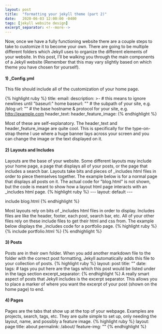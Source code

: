```yaml
---
layout: post
title:  "formatting your jekyll theme (part 2)"
date:   2020-06-03 12:00:00 -0400
tags: [jekyll website design]
excerpt_separator: <!--more-->
---
```


Now, once we have a fully functioning website there are a couple steps to take to customize it to become your own. There are going to be multiple different folders which Jekyll uses to organize the different elements of your website. <!--more--> 
In this post, I'll be walking you through the main components of a Jekyll website (Remember that this may vary slightly based on which theme you have chosen for yourself).

<h4>1) _Config.yml </h4>
This file should include all of the customization of your home page.

{% highlight ruby %}
title:
email: 
description: >- # this means to ignore newlines until "baseurl:"
  home
baseurl: "" # the subpath of your site, e.g. /blog
url: "" # the base hostname & protocol for your site, e.g. http://example.com
header_text:
header_feature_image: 
{% endhighlight %}

Most of these are self-explanatory. The header_text and header_feature_image are quite cool. This is specifically for the type-on-strap theme I use where a huge banner lays across your screen and you can change the image or the text displayed on it.

<h4>2) Layouts and Includes</h4>
Layouts are the base of your website. Some different layouts may include your home page, a page that displays all of your posts, or the page that includes a search bar. Layouts take bits and pieces of _includes html files in order to piece themselves together. The example below is for a normal page that displays all posts on it. The actual code for "blog.html" is not shown, but the code is meant to show how a layout html page interacts with an _includes html page.
{% highlight ruby %}
---
layout: default
---

include blog.html
{% endhighlight %}

Most layouts rely on bits of _includes html files in order to display. Includes files are like the header, footer, each post, search bar, etc. All of your other files rely on these include files to get their html and css from. The example below displays the _includes code for a portfolio page.
{% highlight ruby %}
{% include portfolio.html %}
{% endhighlight %}

<h4>3) Posts</h4>
Posts are in their own folder. When you add another markdown file to the folder with the correct post formatting, Jekyll automatically adds this file to your collection of posts.
{% highlight ruby %}
layout: post
title:  ""
date:  
tags: # tags you put here are the tags which this post would be listed under in the tags section
excerpt_separator: <!--more-->
{% endhighlight %}
A really smart aspect of posts that Jekyll includes is the excerpt separator. This allows you to place a marker of where you want the excerpt of your post (shown on the home page) to end.

<h4>4) Pages</h4>
Pages are the tabs that show up at the top of your webpage. Examples are projects, search, tags, etc. They are quite simple to set up, only needing the layout, name, and possibly a feature image.
{% highlight ruby %}
layout: page
title: about
permalink: /about/
feature-img: ""
{% endhighlight %}

